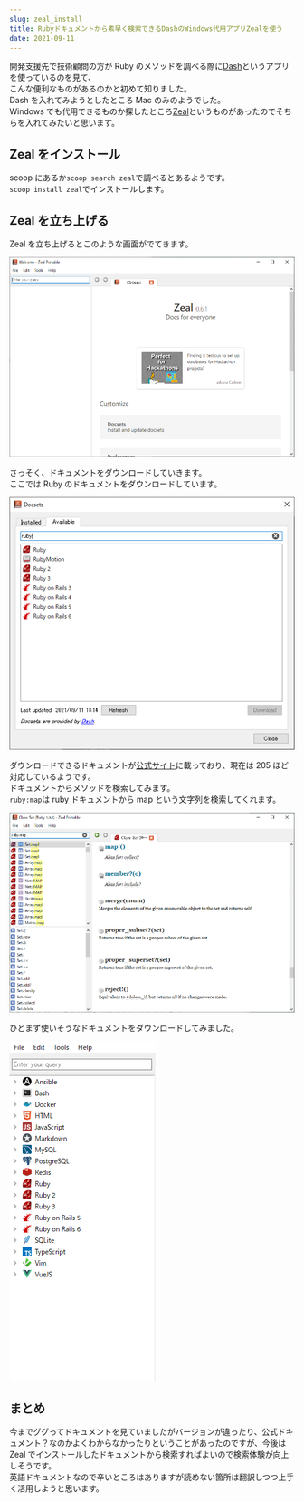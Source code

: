 ```yaml
---
slug: zeal_install
title: Rubyドキュメントから素早く検索できるDashのWindows代用アプリZealを使う
date: 2021-09-11
---
```


開発支援先で技術顧問の方が Ruby のメソッドを調べる際に[Dash](https://kapeli.com/dash)というアプリを使っているのを見て、  
こんな便利なものがあるのかと初めて知りました。  
Dash を入れてみようとしたところ Mac のみのようでした。  
Windows でも代用できるものか探したところ[Zeal](https://zealdocs.org/)というものがあったのでそちらを入れてみたいと思います。

## Zeal をインストール

scoop にあるか`scoop search zeal`で調べるとあるようです。  
`scoop install zeal`でインストールします。

## Zeal を立ち上げる

Zeal を立ち上げるとこのような画面がでてきます。  

![](img1.png)

さっそく、ドキュメントをダウンロードしていきます。  
ここでは Ruby のドキュメントをダウンロードしています。  

![](img2.png)

ダウンロードできるドキュメントが[公式サイト](https://zealdocs.org/)に載っており、現在は 205 ほど対応しているようです。  
ドキュメントからメソッドを検索してみます。  
`ruby:map`は ruby ドキュメントから map という文字列を検索してくれます。

![](img3.png)

ひとまず使いそうなドキュメントをダウンロードしてみました。  

![](img4.png)

## まとめ

今までググってドキュメントを見ていましたがバージョンが違ったり、公式ドキュメント？なのかよくわからなかったりということがあったのですが、今後は Zeal でインストールしたドキュメントから検索すればよいので検索体験が向上しそうです。  
英語ドキュメントなので辛いところはありますが読めない箇所は翻訳しつつ上手く活用しようと思います。

